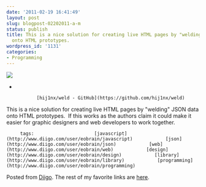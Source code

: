 ```yaml
---
date: '2011-02-19 16:41:49'
layout: post
slug: blogpost-02202011-a-m
status: publish
title: This is a nice solution for creating live HTML pages by "welding" JSON data
  onto HTML prototypes.
wordpress_id: '1131'
categories:
- Programming
---
```


[![](https://github.com/hij1nx/Weld/raw/master/demo/public/img/weld.png)](https://github.com/hij1nx/weld)

     
  *      

               [hij1nx/weld - GitHub](https://github.com/hij1nx/weld)      

     

This is a nice solution for creating live HTML pages by "welding" JSON data onto HTML prototypes.  If this works as the authors claim it could make it easier for graphic designers and web developers to work together.

             

         tags:                      [javascript](http://www.diigo.com/user/eobrain/javascript)            [json](http://www.diigo.com/user/eobrain/json)            [web](http://www.diigo.com/user/eobrain/web)            [design](http://www.diigo.com/user/eobrain/design)            [library](http://www.diigo.com/user/eobrain/library)            [programming](http://www.diigo.com/user/eobrain/programming)

                                       
 

Posted from [Diigo](http://www.diigo.com). The rest of my favorite links are [here](http://www.diigo.com/user/eobrain).
